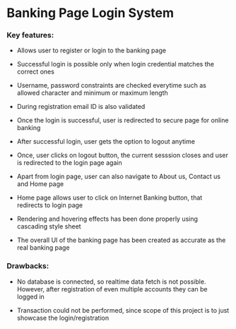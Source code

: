 # Banking Page Login System

### Key features:

- Allows user to register or login to the banking page
  
- Successful login is possible only when login credential matches the correct ones

- Username, password constraints are checked everytime such as allowed character and minimum or maximum length

- During registration email ID is also validated
  
- Once the login is successful, user is redirected to secure page for online banking

-  After successful login, user gets the option to logout anytime
  
- Once, user clicks on logout button, the current sesssion closes and user is redirected to the login page again
  
- Apart from login page, user can also navigate to About us, Contact us and Home page
  
- Home page allows user to click on Internet Banking button, that redirects to login page

- Rendering and hovering effects has been done properly using cascading style sheet

- The overall UI of the banking page has been created as accurate as the real banking page

### Drawbacks:

- No database is connected, so realtime data fetch is not possible. However, after registration of even multiple accounts they can be logged in

- Transaction could not be performed, since scope of this project is to just showcase the login/registration
